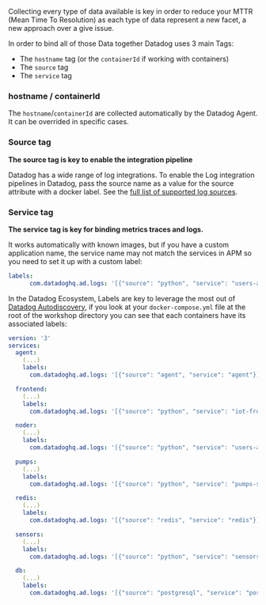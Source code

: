 Collecting every type of data available is key in order to reduce your MTTR (Mean Time To Resolution) as each type of data represent a new facet, a new approach over a give issue.

In order to bind all of those Data together Datadog uses 3 main Tags:

* The `hostname` tag (or the `containerId` if working with containers)
* The `source` tag
* The `service` tag

### hostname / containerId

The `hostname`/`containerId` are collected automatically by the Datadog Agent. It can be overrided in specific cases.

### Source tag

**The source tag is key to enable the integration pipeline**

Datadog has a wide range of log integrations. To enable the Log integration pipelines in Datadog, pass the source name as a value for the source attribute with a docker label. See the [full list of supported log sources](https://docs.datadoghq.com/logs/guide/integration-pipeline-reference/).

### Service tag

**The service tag is key for binding metrics traces and logs.**

It works automatically with known images, but if you have a custom application name, the service name may not match the services in APM so you need to set it up with a custom label:

```yaml
labels:
      com.datadoghq.ad.logs: '[{"source": "python", "service": "users-api"}]'
```

In the Datadog Ecosystem, Labels are key to leverage the most out of [Datadog Autodiscovery](https://docs.datadoghq.com/agent/autodiscovery/?tab=agent), if you look at your `docker-compose.yml` file at the root of the workshop directory you can see that each containers have its associated labels:

```yaml
version: '3'
services:
  agent:
    (...)
    labels:
      com.datadoghq.ad.logs: '[{"source": "agent", "service": "agent"}]'

  frontend:
    (...)
    labels:
      com.datadoghq.ad.logs: '[{"source": "python", "service": "iot-frontend"}]'

  noder:
    (...)
    labels:
      com.datadoghq.ad.logs: '[{"source": "python", "service": "users-api"}]'

  pumps:
    (...)
    labels:
      com.datadoghq.ad.logs: '[{"source": "python", "service": "pumps-service"}]'

  redis:
    (...)
    labels:
      com.datadoghq.ad.logs: '[{"source": "redis", "service": "redis"}]'

  sensors:
    (...)
    labels:
      com.datadoghq.ad.logs: '[{"source": "python", "service": "sensors-api"}]'

  db:
    (...)
    labels:
      com.datadoghq.ad.logs: '[{"source": "postgresql", "service": "postgres"}]'
```
